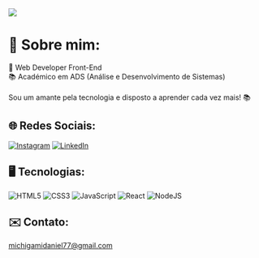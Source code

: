 <img align="center" src="https://imgur.com/gttvzZS.png">

# 💫 Sobre mim:
🪪 Web Developer Front-End<br>
📚 Académico em ADS (Análise e Desenvolvimento de Sistemas)<br>
<br>Sou um amante pela tecnologia e disposto a aprender cada vez mais! 📚<br>

## 🌐 Redes Sociais:
[![Instagram](https://img.shields.io/badge/Instagram-%23E4405F.svg?logo=Instagram&logoColor=white)](https://instagram.com/danielkyochi) [![LinkedIn](https://img.shields.io/badge/LinkedIn-%230077B5.svg?logo=linkedin&logoColor=white)](https://www.linkedin.com/in/daniel-kyochi) 

## 🖥️ Tecnologias:
![HTML5](https://img.shields.io/badge/html5-%23E34F26.svg?style=for-the-badge&logo=html5&logoColor=white) ![CSS3](https://img.shields.io/badge/css3-%231572B6.svg?style=for-the-badge&logo=css3&logoColor=white) ![JavaScript](https://img.shields.io/badge/javascript-%23323330.svg?style=for-the-badge&logo=javascript&logoColor=%23F7DF1E)  ![React](https://img.shields.io/badge/react-%2320232a.svg?style=for-the-badge&logo=react&logoColor=%2361DAFB) ![NodeJS](https://img.shields.io/badge/node.js-6DA55F?style=for-the-badge&logo=node.js&logoColor=white)

## ✉️ Contato:
michigamidaniel77@gmail.com
 
